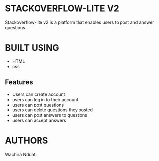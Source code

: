 # STACKOVERFLOW-LITE V2
Stackoverflow-lite v2 is a platform that enables users to post and answer questions

# BUILT USING
- HTML
- css

## Features
- Users can create account
- users can log in to their account
- users can post questions
- users can delete questions they posted
- users can post answers to questions
- users can accept answers

# AUTHORS
Wachira Nduati